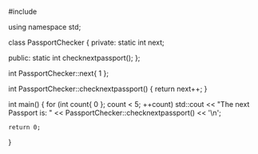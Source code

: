 #include <iostream>

using namespace std;

class PassportChecker
{
private:
    static int next; 
 
public:
     static int checknextpassport(); 
};
 

int PassportChecker::next{ 1 };
 

int PassportChecker::checknextpassport() { return next++; } 
 
int main()
{
    for (int count{ 0 }; count < 5; ++count)
        std::cout << "The next Passport is: " << PassportChecker::checknextpassport() << '\n';
 
    return 0;
}
